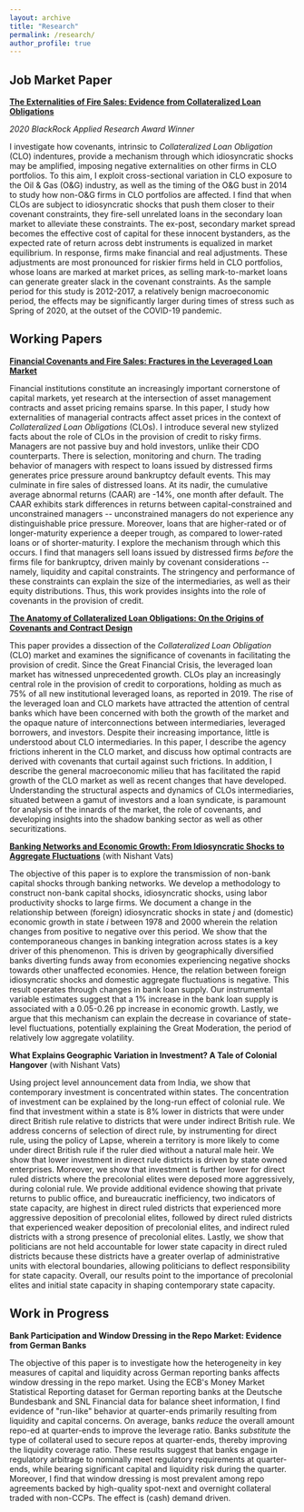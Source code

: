 ```yaml
---
layout: archive
title: "Research"
permalink: /research/
author_profile: true
---
```

## Job Market Paper
<a href="../files/SK3.pdf">**The Externalities of Fire Sales: Evidence from Collateralized Loan Obligations**</a>  

*2020 BlackRock Applied Research Award Winner*

I investigate how covenants, intrinsic to *Collateralized Loan Obligation* (CLO) indentures, provide a mechanism through which idiosyncratic shocks may be amplified, imposing negative externalities on other firms in CLO portfolios. To this aim, I exploit cross-sectional variation in CLO exposure to the Oil & Gas (O&G) industry, as well as the timing of the O&G bust in 2014 to study how non-O&G firms in CLO portfolios are affected. I find that when CLOs are subject to idiosyncratic shocks that push them closer to their covenant constraints, they fire-sell unrelated loans in the secondary loan market to alleviate these constraints. The ex-post, secondary market spread becomes the effective cost of capital for these innocent bystanders, as the expected rate of return across debt instruments is equalized in market equilibrium. In response, firms make financial and real adjustments. These adjustments are most pronounced for riskier firms held in CLO portfolios, whose loans are marked at market prices, as selling mark-to-market loans can generate greater slack in the covenant constraints. As the sample period for this study is 2012-2017, a relatively benign macroeconomic period, the effects may be significantly larger during times of stress such as Spring of 2020, at the outset of the COVID-19 pandemic.

## Working Papers
<a href="../files/SK2.pdf">**Financial Covenants and Fire Sales: Fractures in the Leveraged Loan Market**</a>  

Financial institutions constitute an increasingly important cornerstone of capital markets, yet research at the intersection of asset management contracts and asset pricing remains sparse. In this paper, I study how externalities of managerial contracts affect asset prices in the context of *Collateralized Loan Obligations* (CLOs). I introduce several new stylized facts about the role of CLOs in the provision of credit to risky firms. Managers are not passive buy and hold investors, unlike their CDO counterparts. There is selection, monitoring and churn. The trading behavior of managers with respect to loans issued by distressed firms generates price pressure around bankruptcy default events. This may culminate in fire sales of distressed loans. At its nadir, the cumulative average abnormal returns (CAAR) are -14%, one month after default. The CAAR exhibits stark differences in returns between capital-constrained and unconstrained managers -- unconstrained managers do not experience any distinguishable price pressure. Moreover, loans that are higher-rated or of longer-maturity experience a deeper trough, as compared to lower-rated loans or of shorter-maturity. I explore the mechanism through which this occurs. I find that managers sell loans issued by distressed firms *before* the firms file for bankruptcy, driven mainly by covenant considerations -- namely, liquidity and capital constraints. The stringency and performance of these constraints can explain the size of the intermediaries, as well as their equity distributions. Thus, this work provides insights into the role of covenants in the provision of credit.

<a href="../files/SK1.pdf">**The Anatomy of Collateralized Loan Obligations: On the Origins of Covenants and Contract Design**</a> 

This paper provides a dissection of the *Collateralized Loan Obligation* (CLO) market and examines the significance of covenants in facilitating the provision of credit. Since the Great Financial Crisis, the leveraged loan market has witnessed unprecedented growth. CLOs play an increasingly central role in the provision of credit to corporations, holding as much as 75% of all new institutional leveraged loans, as reported in 2019. The rise of the leveraged loan and CLO markets have attracted the attention of central banks which have been concerned with both the growth of the market and the opaque nature of interconnections between intermediaries, leveraged borrowers, and investors. Despite their increasing importance, little is understood about CLO intermediaries. In this paper, I describe the agency frictions inherent in the CLO market, and discuss how optimal contracts are derived with covenants that curtail against such frictions. In addition, I describe the general macroeconomic milieu that has facilitated the rapid growth of the CLO market as well as recent changes that have developed. Understanding the structural aspects and dynamics of CLOs intermediaries, situated between a gamut of investors and a loan syndicate, is paramount for analysis of the innards of the market, the role of covenants, and developing insights into the shadow banking sector as well as other securitizations.

<a href="../files/KV.pdf">**Banking Networks and Economic Growth: From Idiosyncratic Shocks to Aggregate Fluctuations**</a> (with Nishant Vats)

The objective of this paper is to explore the transmission of non-bank capital shocks through banking networks. We develop a methodology to construct non-bank capital shocks, idiosyncratic shocks, using labor productivity shocks to large firms. We document a change in the relationship between (foreign) idiosyncratic shocks in state *j* and (domestic) economic growth in state *i* between 1978 and 2000 wherein the relation changes from positive to negative over this period. We show that the contemporaneous changes in banking integration across states is a key driver of this phenomenon. This is driven by geographically diversified banks diverting funds away from economies experiencing negative shocks towards other unaffected economies. Hence, the relation between foreign idiosyncratic shocks and domestic aggregate fluctuations is negative. This result operates through changes in bank loan supply. Our instrumental variable estimates suggest that a 1% increase in the bank loan supply is associated with a 0.05-0.26 pp increase in economic growth. Lastly, we argue that this mechanism can explain the decrease in covariance of state-level fluctuations, potentially explaining the Great Moderation, the period of relatively low aggregate volatility.

**What Explains Geographic Variation in Investment? A Tale of Colonial Hangover** (with Nishant Vats)

Using project level announcement data from India, we show that contemporary investment is concentrated within states. The concentration of investment can be explained by the long-run effect of colonial rule. We find that investment within a state is 8% lower in districts that were under direct British rule relative to districts that were under indirect British rule. We address concerns of selection of direct rule, by instrumenting for direct rule, using the policy of Lapse, wherein a territory is more likely to come under direct British rule if the ruler died without a natural male heir. We show that lower investment in direct rule districts is driven by state owned enterprises. Moreover, we show that investment is further lower for direct ruled districts where the precolonial elites were deposed more aggressively, during colonial rule. We provide additional evidence showing that private returns to public office, and bureaucratic inefficiency, two indicators of state capacity, are highest in direct ruled districts that experienced more aggressive deposition of precolonial elites, followed by direct ruled districts that experienced weaker deposition of precolonial elites, and indirect ruled districts with a strong presence of precolonial elites. Lastly, we show that politicians are not held accountable for lower state capacity in direct ruled districts because these districts have a greater overlap of administrative units with electoral boundaries, allowing politicians to deflect responsibility for state capacity. Overall, our results point to the importance of precolonial elites and initial state capacity in shaping contemporary state capacity. 

## Work in Progress

**Bank Participation and Window Dressing in the Repo Market: Evidence from German Banks**

The objective of this paper is to investigate how the heterogeneity in key measures of capital and liquidity across German reporting banks affects window dressing in the repo market. Using the ECB's Money Market Statistical Reporting dataset for German reporting banks at the Deutsche Bundesbank and SNL Financial data for balance sheet information, I find evidence of "run-like" behavior at quarter-ends primarily resulting from liquidity and capital concerns. On average, banks *reduce* the overall amount repo-ed at quarter-ends to improve the leverage ratio. Banks *substitute* the type of collateral used to secure repos at quarter-ends, thereby improving the liquidity coverage ratio. These results suggest that banks engage in regulatory arbitrage to nominally meet regulatory requirements at quarter-ends, while bearing significant capital and liquidity risk during the quarter. Moreover, I find that window dressing is most prevalent among repo agreements backed by high-quality spot-next and overnight collateral traded with non-CCPs. The effect is (cash) demand driven.







